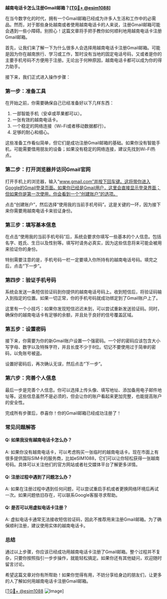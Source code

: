 **越南电话卡怎么注册Gmail邮箱？[[TG💪+ @esim1088](https://t.me/s/esim1088)]**

在当今数字化的时代，拥有一个Gmail邮箱已经成为许多人生活和工作中的必需品。然而，对于那些身处越南或者使用越南电话卡的人来说，注册Gmail邮箱可能会遇到一些小障碍。别担心！这篇文章将手把手教你如何顺利地用越南电话卡注册Gmail邮箱。

首先，让我们来了解一下为什么很多人会选择用越南电话卡注册Gmail邮箱。可能是因为你在越南旅行、学习或工作，暂时没有当地的固定电话号码，又或者是你的主要手机号码不方便用于注册。无论出于何种原因，越南电话卡都可以成为你的得力助手。

接下来，我们正式进入操作步骤：

### **第一步：准备工具**
在开始之前，你需要确保自己已经准备好以下几样东西：
1. 一部智能手机（安卓或苹果都可以）。
2. 一张有效的越南电话卡。
3. 一个稳定的网络连接（Wi-Fi或者移动数据都行）。
4. 足够的耐心和细心。

这些准备工作看似简单，但它们是成功注册Gmail邮箱的基础。如果你没有智能手机，可能需要借用朋友的设备；如果没有稳定的网络连接，建议先找到Wi-Fi热点。

### **第二步：打开浏览器并访问Gmail官网**
打开手机上的浏览器，输入“www.gmail.com”并按下回车键。这将带你进入Google的Gmail登录页面。如果你已经是Gmail用户，这里会直接显示登录界面；但如果你是第一次使用，你会看到一个“创建账户”的选项。

点击“创建账户”，然后选择“使用我的当前手机号码”。这是关键的一环，因为接下来你需要用越南电话卡来验证身份。

### **第三步：填写基本信息**
在点击“使用我的当前手机号码”后，系统会要求你填写一些基本的个人信息。包括名字、姓氏、生日以及性别等。填写时请务必真实，因为这些信息将来可能会被用来验证你的身份。

特别需要注意的是，手机号码一栏一定要填入你所持有的越南电话号码。填完之后，点击“下一步”。

### **第四步：验证手机号码**
系统会发送一条短信验证码到你提供的越南电话号码上。收到短信后，将验证码输入到指定的位置。如果一切正常，你的手机号码就成功绑定到了Gmail账户上了。

这里有一个小技巧：如果你发现短信迟迟未到，可以尝试重新发送验证码。同时，确保你的越南电话卡有足够的余额，并且处于良好的信号覆盖区域。

### **第五步：设置密码**
接下来，你需要为你的新Gmail账户设置一个强密码。一个好的密码应该包含大小写字母、数字以及特殊字符，并且长度不少于8位。切记不要使用过于简单的密码，以免账号被盗。

设置好密码后，再次确认无误，然后点击“下一步”。

### **第六步：完善个人信息**
最后一步是完善个人信息。你可以选择上传头像、填写地址、添加备用电子邮件地址等。这些信息虽然不是必须的，但会让你的账户看起来更加完整，也能提高账户的安全性。

完成所有步骤后，恭喜你！你的Gmail邮箱已经成功注册了！

### **常见问题解答**

#### Q: 如果我没有越南电话卡怎么办？
A: 如果你没有越南电话卡，可以考虑购买一张临时的越南电话卡。现在市面上有很多提供国际SIM卡的服务商，比如eSIM1088，它们可以让你轻松获得一张越南号码。具体可以关注他们的官方网站或者社交媒体平台了解更多详情。

#### Q: 注册过程中遇到了问题怎么办？
A: 如果在注册过程中遇到任何问题，可以尝试重启手机或者更换网络环境后再试一次。如果问题依旧存在，可以联系Google客服寻求帮助。

#### Q: 是否可以用虚拟电话卡注册？
A: 虚拟电话卡通常无法接收短信验证码，因此不推荐用来注册Gmail邮箱。为了确保顺利注册，建议使用实体的越南电话卡。

### **总结**
通过以上步骤，你应该已经成功用越南电话卡注册了Gmail邮箱。整个过程并不复杂，只要你按照指引一步步操作，就能轻松搞定。如果你还有其他疑问，欢迎随时留言讨论。

希望这篇文章对你有所帮助！如果你觉得有用，不妨分享给身边的朋友们，让更多的人了解如何用越南电话卡注册Gmail邮箱。

[[TG💪+ @esim1088](https://t.me/s/esim1088) ![Image](https://i.postimg.cc/4NQfJmqS/Snipaste-2025-05-13-00-14-12.png)]